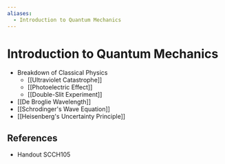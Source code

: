 ```yaml
---
aliases:
  - Introduction to Quantum Mechanics
---
```


# Introduction to Quantum Mechanics

- Breakdown of Classical Physics
  - [[Ultraviolet Catastrophe]]
  - [[Photoelectric Effect]]
  - [[Double-Slit Experiment]]
- [[De Broglie Wavelength]]
- [[Schrodinger's Wave Equation]]
- [[Heisenberg's Uncertainty Principle]]

## References

- Handout SCCH105
